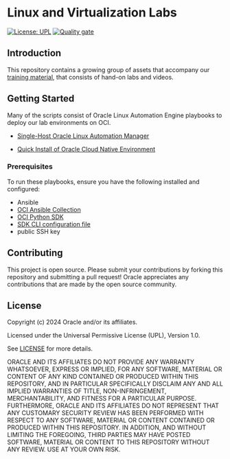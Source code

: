# Linux and Virtualization Labs

[![License: UPL](https://img.shields.io/badge/license-UPL-green)](https://img.shields.io/badge/license-UPL-green) [![Quality gate](https://sonarcloud.io/api/project_badges/quality_gate?project=oracle-devrel_linux-virt-labs)](https://sonarcloud.io/dashboard?id=oracle-devrel_linux-virt-labs)

## Introduction

This repository contains a growing group of assets that accompany our [training material](https://oracle-samples.github.io/oltrain/), that consists of hand-on labs and videos.

## Getting Started

Many of the scripts consist of Oracle Linux Automation Engine playbooks to deploy our lab environments on OCI.

- [Single-Host  Oracle Linux Automation Manager](https://github.com/oracle-devrel/linux-virt-labs/tree/main/olam)

- [Quick Install of Oracle Cloud Native Environment](https://github.com/oracle-devrel/linux-virt-labs/tree/main/ocne)

### Prerequisites

To run these playbooks, ensure you have the following installed and configured:

- Ansible
- [OCI Ansible Collection](https://oci-ansible-collection.readthedocs.io/en/latest/installation/index.html)
- [OCI Python SDK](https://docs.oracle.com/en-us/iaas/tools/python/2.122.0/installation.html)
- [SDK CLI configuration file](https://docs.oracle.com/en-us/iaas/Content/API/Concepts/apisigningkey.htm#apisigningkey_topic_How_to_Generate_an_API_Signing_Key_Console)
- public SSH key

## Contributing
This project is open source.  Please submit your contributions by forking this repository and submitting a pull request!  Oracle appreciates any contributions that are made by the open source community.

## License
Copyright (c) 2024 Oracle and/or its affiliates.

Licensed under the Universal Permissive License (UPL), Version 1.0.

See [LICENSE](LICENSE) for more details.

ORACLE AND ITS AFFILIATES DO NOT PROVIDE ANY WARRANTY WHATSOEVER, EXPRESS OR IMPLIED, FOR ANY SOFTWARE, MATERIAL OR CONTENT OF ANY KIND CONTAINED OR PRODUCED WITHIN THIS REPOSITORY, AND IN PARTICULAR SPECIFICALLY DISCLAIM ANY AND ALL IMPLIED WARRANTIES OF TITLE, NON-INFRINGEMENT, MERCHANTABILITY, AND FITNESS FOR A PARTICULAR PURPOSE.  FURTHERMORE, ORACLE AND ITS AFFILIATES DO NOT REPRESENT THAT ANY CUSTOMARY SECURITY REVIEW HAS BEEN PERFORMED WITH RESPECT TO ANY SOFTWARE, MATERIAL OR CONTENT CONTAINED OR PRODUCED WITHIN THIS REPOSITORY. IN ADDITION, AND WITHOUT LIMITING THE FOREGOING, THIRD PARTIES MAY HAVE POSTED SOFTWARE, MATERIAL OR CONTENT TO THIS REPOSITORY WITHOUT ANY REVIEW. USE AT YOUR OWN RISK. 